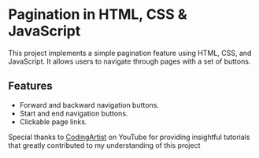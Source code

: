 # Pagination in HTML, CSS & JavaScript

This project implements a simple pagination feature using HTML, CSS, and JavaScript. It allows users to navigate through pages with a set of buttons.

## Features

- Forward and backward navigation buttons.
- Start and end navigation buttons.
- Clickable page links.


Special thanks to [CodingArtist](https://www.youtube.com/@CodingArtist) on YouTube for providing insightful tutorials that greatly contributed to my understanding of this project
